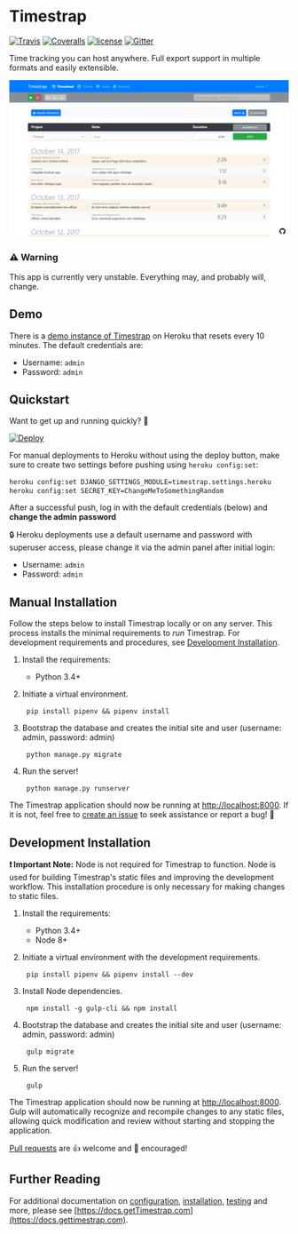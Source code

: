 [//]: # (This file is generated by the documentation build process.)
[//]: # (DO NOT modify it directly!)
[//]: # (See gulp configuration and the `docs` folder for more.)

# Timestrap

[![Travis](https://img.shields.io/travis/overshard/timestrap.svg?style=flat-square)](https://travis-ci.org/overshard/timestrap) [![Coveralls](https://img.shields.io/coveralls/overshard/timestrap.svg?style=flat-square)](https://coveralls.io/github/overshard/timestrap) [![license](https://img.shields.io/github/license/overshard/timestrap.svg?style=flat-square)](https://github.com/overshard/timestrap/blob/master/LICENSE.md) [![Gitter](https://img.shields.io/gitter/room/nwjs/nw.js.svg?style=flat-square)](https://gitter.im/overshard/timestrap)

Time tracking you can host anywhere. Full export support in
multiple formats and easily extensible.

![Timestrap](screenshot.png)

### :warning: Warning

This app is currently very unstable. Everything may, and probably will, change.

## Demo

There is a [demo instance of Timestrap](https://timestrap.herokuapp.com/) on
Heroku that resets every 10 minutes. The default credentials are:

- Username: `admin`
- Password: `admin`

## Quickstart

Want to get up and running quickly? :rocket:

[![Deploy](https://www.herokucdn.com/deploy/button.svg)](https://heroku.com/deploy?template=https://github.com/overshard/timestrap)

For manual deployments to Heroku without using the deploy button, make sure to
create two settings before pushing using `heroku config:set`:

    heroku config:set DJANGO_SETTINGS_MODULE=timestrap.settings.heroku
    heroku config:set SECRET_KEY=ChangeMeToSomethingRandom

After a successful push, log in with the default credentials (below)
and **change the admin password**

:lock: Heroku deployments use a default username and password with superuser 
access, please change it via the admin panel after initial login:

- Username: `admin`
- Password: `admin`

## Manual Installation

Follow the steps below to install Timestrap locally or on any server. This 
process installs the minimal requirements to *run* Timestrap. For development
requirements and procedures, see [Development Installation](#development-installation).

1. Install the requirements:
    - Python 3.4+

1. Initiate a virtual environment.

        pip install pipenv && pipenv install

1. Bootstrap the database and creates the initial site and user
(username: admin, password: admin)

        python manage.py migrate

1. Run the server!

        python manage.py runserver

The Timestrap application should now be running at [http://localhost:8000](http://localhost:8000).
If it is not, feel free to [create an issue](https://github.com/overshard/timestrap/issues)
to seek assistance or report a bug! :bug:

## Development Installation

**:exclamation: Important Note:** Node is not required for Timestrap to function. Node is 
used for building Timestrap's static files and improving the development 
workflow. This installation procedure is only necessary for making changes to 
static files.

1. Install the requirements:
    - Python 3.4+
    - Node 8+

1. Initiate a virtual environment with the development requirements.

        pip install pipenv && pipenv install --dev

1. Install Node dependencies.

        npm install -g gulp-cli && npm install

1. Bootstrap the database and creates the initial site and user
(username: admin, password: admin)

        gulp migrate

1. Run the server!

        gulp

The Timestrap application should now be running at [http://localhost:8000](http://localhost:8000).
Gulp will automatically recognize and recompile changes to any static
files, allowing quick modification and review without starting and stopping
the application.

[Pull requests](https://github.com/overshard/timestrap/pulls) are :+1: welcome 
and :clap: encouraged!

## Further Reading

For additional documentation on [configuration](https://docs.gettimestrap.com/en/latest/#configuration), 
[installation](https://docs.gettimestrap.com/en/latest/#installation), 
[testing](https://docs.gettimestrap.com/en/latest/development/testing.html) and
more, please see [https://docs.getTimestrap.com](https://docs.gettimestrap.com).
